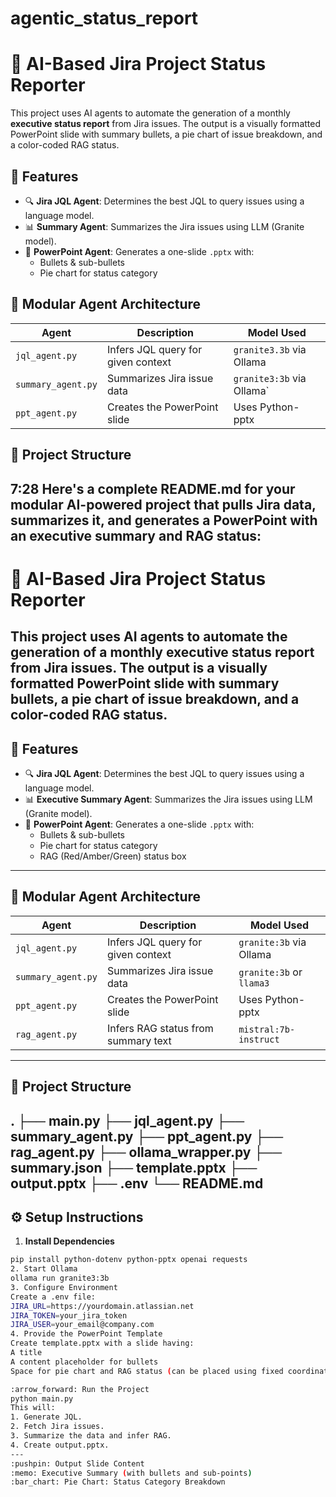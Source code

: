 # agentic_status_report
# :brain: AI-Based Jira Project Status Reporter
This project uses AI agents to automate the generation of a monthly **executive status report** from Jira issues. The output is a visually formatted PowerPoint slide with summary bullets, a pie chart of issue breakdown, and a color-coded RAG status.

## :rocket: Features
- :mag: **Jira JQL Agent**: Determines the best JQL to query issues using a language model.
- :bar_chart: **Summary Agent**: Summarizes the Jira issues using LLM (Granite model).
- :art: **PowerPoint Agent**: Generates a one-slide `.pptx` with:
  - Bullets & sub-bullets
  - Pie chart for status category
    
## :bricks: Modular Agent Architecture
| Agent         | Description                             | Model Used          |
|---------------|-----------------------------------------|---------------------|
| `jql_agent.py`       | Infers JQL query for given context     | `granite3.3b` via Ollama |
| `summary_agent.py`   | Summarizes Jira issue data            | `granite3:3b` via Ollama` |
| `ppt_agent.py`       | Creates the PowerPoint slide          | Uses Python-pptx     |

## :open_file_folder: Project Structure
7:28
Here's a complete README.md for your modular AI-powered project that pulls Jira data, summarizes it, and generates a PowerPoint with an executive summary and RAG status:
---
# :brain: AI-Based Jira Project Status Reporter
This project uses AI agents to automate the generation of a monthly **executive status report** from Jira issues. The output is a visually formatted PowerPoint slide with summary bullets, a pie chart of issue breakdown, and a color-coded RAG status.
---
## :rocket: Features
- :mag: **Jira JQL Agent**: Determines the best JQL to query issues using a language model.
- :bar_chart: **Executive Summary Agent**: Summarizes the Jira issues using LLM (Granite model).
- :art: **PowerPoint Agent**: Generates a one-slide `.pptx` with:
  - Bullets & sub-bullets
  - Pie chart for status category
  - RAG (Red/Amber/Green) status box
---
## :bricks: Modular Agent Architecture
| Agent         | Description                             | Model Used          |
|---------------|-----------------------------------------|---------------------|
| `jql_agent.py`       | Infers JQL query for given context     | `granite:3b` via Ollama |
| `summary_agent.py`   | Summarizes Jira issue data            | `granite:3b` or `llama3` |
| `ppt_agent.py`       | Creates the PowerPoint slide          | Uses Python-pptx     |
| `rag_agent.py`       | Infers RAG status from summary text   | `mistral:7b-instruct` |
---
## :open_file_folder: Project Structure
. ├── main.py ├── jql_agent.py ├── summary_agent.py ├── ppt_agent.py ├── rag_agent.py ├── ollama_wrapper.py ├── summary.json ├── template.pptx ├── output.pptx ├── .env └── README.md
---
## :gear: Setup Instructions
1. **Install Dependencies**
```bash
pip install python-dotenv python-pptx openai requests
2. Start Ollama
ollama run granite3:3b
3. Configure Environment
Create a .env file:
JIRA_URL=https://yourdomain.atlassian.net
JIRA_TOKEN=your_jira_token
JIRA_USER=your_email@company.com
4. Provide the PowerPoint Template
Create template.pptx with a slide having:
A title
A content placeholder for bullets
Space for pie chart and RAG status (can be placed using fixed coordinates)

:arrow_forward: Run the Project
python main.py
This will:
1. Generate JQL.
2. Fetch Jira issues.
3. Summarize the data and infer RAG.
4. Create output.pptx.
---
:pushpin: Output Slide Content
:memo: Executive Summary (with bullets and sub-points)
:bar_chart: Pie Chart: Status Category Breakdown

